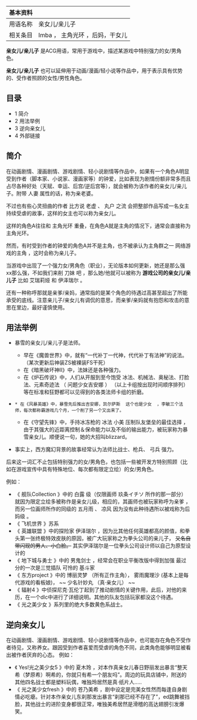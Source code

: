 |  **基本资料**  ||
|---|---|
|用语名称  |  亲女儿/亲儿子   |
|相关条目  |  Imba  ，  主角光环  ，后妈，干女儿   |
  
**亲女儿/亲儿子** 是ACG用语，常用于游戏中，描述某游戏中特别强力的女/男角色。

**亲女儿/亲儿子** 也可以延伸用于动画/漫画/轻小说等作品中，用于表示具有优势的、受作者照顾的女性/男性角色。

##  目录

  * 1  简介 
  * 2  用法举例 
  * 3  逆向亲女儿 
  * 4  外部链接 

##  简介

在动画剧情、漫画剧情、游戏剧情、轻小说剧情等作品中，如果有一个角色A明显受到作者（脚本家、小说家、漫画家等）的钟爱，比如表现为剧情份额非常多而且占尽各种好处（天赋、幸运、后宫/逆后宫等），就会被称为该作者的亲女儿/亲儿子。附带
人妻  属性的话，称为亲老婆。

不过也有些心灵扭曲的作者  比方说  老虚  、  丸户  之流  会把整部作品写成一名女主持续受虐的故事，这样的女主也可以称为亲女儿。

这样的角色A往往和  主角光环  重叠，在角色A就是主角的情况下，通常会直接称为主角光环。

然而，有时受到作者的钟爱的角色A并不是主角，也不被承认为主角群之一  网络游戏的主角  ，这时会称为亲儿子。

当游戏中出现了一个强力女/男角色（职业），无论版本如何更新，她还是那么强  xx那么强，不如我们来削  刀妹  吧  ，那么她/他就可以被称为
**游戏公司的亲女儿/亲儿子** 比如  艾瑞莉娅  和  伊泽瑞尔  。

还有一种称呼那就是亲爹/亲妈，通常指的是某个角色的待遇过高甚至超出了所能承受的底线。注意亲儿子/亲女儿有调侃的意思，而亲爹/亲妈就有抱怨和攻击的意思在里边，最好谨慎使用。

##  用法举例

  * 暴雪的亲女儿/亲儿子是法师。 
    * 早在《魔兽世界》中，就有“一代补丁一代神，代代补丁有法神”的说法。（某次更新后神装ZS被裸装FS干死） 
    * 在《暗黑破坏神II》中，法妹还是各种强力。 
    * 在《炉石传说》中，人们从开服到至今饱受  冰法、机械法、奥秘法、打脸法、元素奇迹法  （  问题少女吉安娜  ）  （以上卡组按出现时间顺序排列）等在标准和狂野都可以见得到的各类法师卡组的折磨。 

  *     * 在《风暴英雄》中，暴雪先后推出吉安娜，凯尔萨斯  这个也是少女  ，李敏三个法师，每次都称霸游戏几个月，一个削了另一个又出来了。 
    * 在《守望先锋》中，手持冰冻枪的  冰法  小美  压制队友堡垒的最佳选择  ，由于其强大的近距离控制＆保命能力以及不俗的输出能力，被玩家称为暴雪亲女儿。顺便说一句，她的大招叫blizzard。 
  * 事实上，西方魔幻背景的故事经常认为法师比战士、枪兵、  弓兵  强力。 

后来这一词汇不止包括特别强力的女/男角色，也包括一些被开发方特别照顾（比如在游戏宣传中具有特殊地位、每次都有限定立绘）的女/男角色。

例如：

  * 《  舰队Collection  》中的  白露  级（仅限画师  玖条イチソ  所作的那一部分）就因为限定立绘多被称作是亲女儿级，相应的，其画师也被玩家称呼为亲爹  ，而另一位画师所作的同级的  五月雨  、  凉风  因为没有此种待遇所以被戏称为后妈级  。 
  * 《  飞机世界  》苏系 
  * 《  英雄联盟  》中的探险家  伊泽瑞尔  ，因为比其他任何英雄都高的颜值，和拳头第一张终极特效皮肤的原因，被广大玩家称之为拳头公司的亲儿子， ~~又名自带闪现的男人、小白脸。~~ 其实伊泽瑞尔是一位拳头公司设计师以自己为原型设计的 
  * 《  地下城与勇士  》中的  男鬼剑士  ，经常会在职业平衡改版中得到加强  最过分的一次是三觉插队  可怜的  基斗家 
  * 《  东方project  》中的  博丽灵梦  （所有正作主角），  雾雨魔理沙  (基本上是每代游戏的看板娘)， ~~ 少名针妙丸  （真·亲女儿） ~~
  * 《  辐射4  》中侦探尼克·瓦伦丁起到了推动剧情的关键作用，此后，对他的来历，在一个dlc中进行了详细说明。其他的队友包括玩家都没这个待遇。 
  * 《  光之美少女  》系列里的绝大多数黄色系战士。 

##  逆向亲女儿

在动画剧情、漫画剧情、游戏剧情、轻小说剧情等作品中，也可能存在角色不受作者待见，又称养女。跟因受到作者喜爱而受虐的角色不同，此类角色能够明显被看出被作者厌弃的心态。
例如：

  * 《  Yes!光之美少女5  》中的  夏木玲  ，对本作真亲女儿春日野丽发出暴言“整天希（梦原希）啊希的，你就只有希一个朋友吗”。周边的玩具店铺中，附送的其他四名战士都是塑料玩偶，唯独玲居然是真·纸片人..... 
  * 《  光之美少女fresh  》中的  苍乃美希  ，剧中设定是完美女性然而每逢自身剧情必吃瘪。针对本作亲女儿东刹那发出暴言“刹那已经不存在了”，ed跳舞被挡脸，其他战士的进阶变身都很正常，唯独美希居然是滑稽的高达翅膀引发爆笑。 